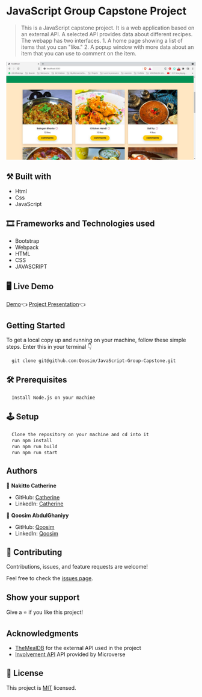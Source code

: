# JavaScript Group Capstone Project

> This is a JavaScript capstone project. It is a web application based on an external API. A selected API provides data about different recipes. The webapp has two interfaces. 1. A home page showing a list of items that you can "like." 2. A popup window with more data about an item that you can use to comment on the item.

![screenshot](./src/assets/home_page_2.jpeg)

## ⚒️  Built with

- Html
- Css
- JavaScript

## 🎞️ Frameworks and Technologies used

- Bootstrap
- Webpack
- HTML
- CSS
- JAVASCRIPT

## 🖥️ Live Demo
[Demo](https://raw.githack.com/Qoosim/JavaScript-Group-Capstone/dev/src/index.html):point_left:
[Project Presentation](https://www.youtube.com/watch?v=EGx1ywZLGCA):point_left:

## Getting Started

To get a local copy up and running on your machine, follow these simple steps.
Enter this in your terminal 👇 
``` 
  git clone git@github.com:Qoosim/JavaScript-Group-Capstone.git 
``` 
## 🛠️ Prerequisites
```
  Install Node.js on your machine
```

## 🕹️ Setup
```
  Clone the repository on your machine and cd into it
  run npm install
  run npm run build
  run npm run start
```
## Authors

👤 **Nakitto Catherine**

- GitHub: [Catherine](https://github.com/Cathella)
- LinkedIn: [Catherine](https://linkedin.com/in/nakitto-catherine-2020)

👤 **Qoosim AbdulGhaniyy**

- GitHub: [Qoosim](https://github.com/Qoosim)
- LinkedIn: [Qoosim](https://www.linkedin.com/in/qoosim)

## 🤝 Contributing

Contributions, issues, and feature requests are welcome!

Feel free to check the [issues page](../../issues/).

## Show your support

Give a ⭐️ if you like this project!

## Acknowledgments

- [TheMealDB](https://www.themealdb.com/api.php) for the external API used in the project
- [Involvement API](https://www.notion.so/Involvement-API-869e60b5ad104603aa6db59e08150270) API provided by Microverse 

## 📝 License

This project is [MIT](./MIT.md) licensed.
